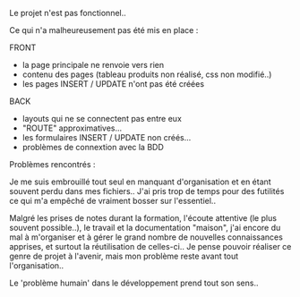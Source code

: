 Le projet n'est pas fonctionnel..

Ce qui n'a malheureusement pas été mis en place :

 FRONT
 - la page principale ne renvoie vers rien
 - contenu des pages (tableau produits non réalisé, css non modifié..)
 - les pages INSERT / UPDATE n'ont pas été créées

 BACK
 - layouts qui ne se connectent pas entre eux
 - "ROUTE" approximatives...
 - les formulaires INSERT / UPDATE non créés...
 - problèmes de connextion avec la BDD

Problèmes rencontrés :

Je me suis embrouillé tout seul en manquant d'organisation et en étant souvent perdu dans mes fichiers..
J'ai pris trop de temps pour des futilités ce qui m'a empêché de vraiment bosser sur l'essentiel..

Malgré les prises de notes durant la formation, l'écoute attentive (le plus souvent possible..), le travail et la documentation "maison", j'ai encore du mal à m'organiser et à gérer le grand nombre de nouvelles connaissances apprises, et surtout la réutilisation de celles-ci..
Je pense pouvoir réaliser ce genre de projet à l'avenir, mais mon problème reste avant tout l'organisation..

Le 'problème humain' dans le développement prend tout son sens..
